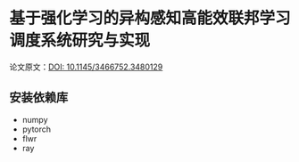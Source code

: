 # 基于强化学习的异构感知高能效联邦学习调度系统研究与实现

论文原文：[DOI: 10.1145/3466752.3480129
](https://dl.acm.org/doi/abs/10.1145/3466752.3480129)
## 安装依赖库

+ numpy
+ pytorch
+ flwr
+ ray
